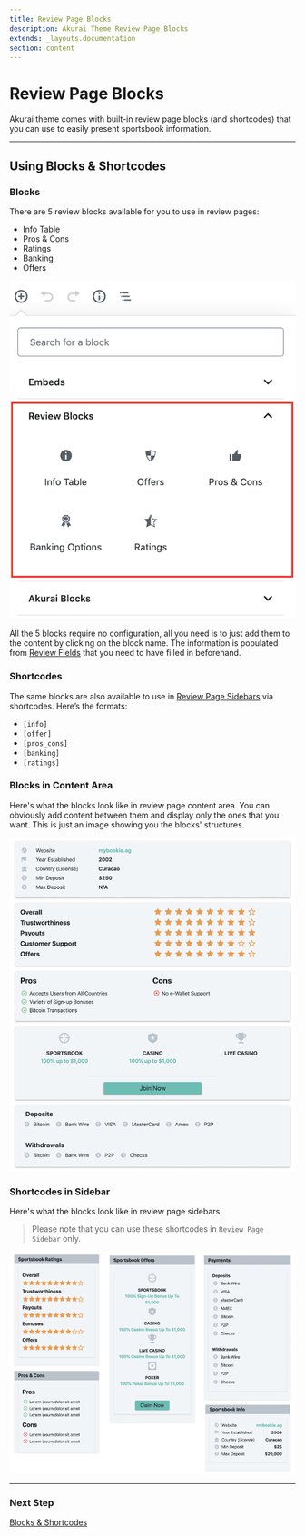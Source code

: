 ```yaml
---
title: Review Page Blocks
description: Akurai Theme Review Page Blocks
extends: _layouts.documentation
section: content
---
```


# Review Page Blocks

Akurai theme comes with built-in review page blocks (and shortcodes) that you can use to easily present sportsbook information.

---

## Using Blocks & Shortcodes

### Blocks

There are 5 review blocks available for you to use in review pages:

- Info Table
- Pros & Cons
- Ratings
- Banking
- Offers

![akurai-review-blocks](/assets/images/akurai/akurai-review-blocks.png)

All the 5 blocks require no configuration, all you need is to just add them to the content by clicking on the block name. The information is populated from [Review Fields](/docs/akurai/creating-review-pages/) that you need to have filled in beforehand.

### Shortcodes

The same blocks are also available to use in [Review Page Sidebars](/docs/akurai/widget-areas/) via shortcodes. Here’s the formats:

- `[info]`
- `[offer]`
- `[pros_cons]`
- `[banking]`
- `[ratings]`

### Blocks in Content Area

Here's what the blocks look like in review page content area. You can obviously add content between them and display only the ones that you want. This is just an image showing you the blocks' structures.

![akurai-review-blocks-content](/assets/images/akurai/akurai-review-blocks-content.png)

### Shortcodes in Sidebar

Here's what the blocks look like in review page sidebars.

> Please note that you can use these shortcodes in `Review Page Sidebar` only.

![akurai-review-blocks-sidebar](/assets/images/akurai/akurai-review-blocks-sidebar.png)

---

### Next Step

[Blocks & Shortcodes](/docs/akurai/blocks-shortcodes/)
